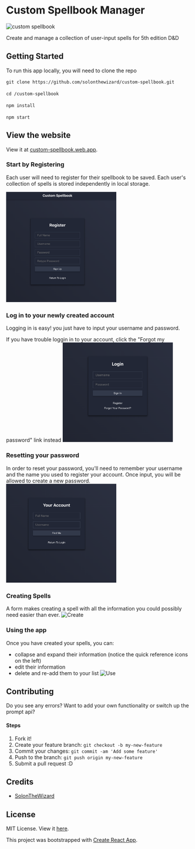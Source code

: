 
# Custom Spellbook Manager
![custom spellbook](/assets/images/readme-logo.png)

Create and manage a collection of user-input spells for 5th edition D&D


## Getting Started

To run this app locally, you will need to clone the repo

```
git clone https://github.com/solonthewizard/custom-spellbook.git

cd /custom-spellbook

npm install

npm start
```

## View the website

View it at [custom-spellbook.web.app](https://custom-spellbook.web.app/).

### Start by Registering
Each user will need to register for their spellbook to be saved. Each user's collection of spells is stored independently in local storage.

<img src='/public/images/register-page.png' width='300px'>

### Log in to your newly created account
Logging in is easy! you just have to input your username and password.

If you have trouble loggin in to your account, click the "Forgot my password" link instead
<img src='/public/images/login-page.png' width='300px'>

### Resetting your password
In order to reset your password, you'll need to remember your username and the name you used to register your account.
Once input, you will be allowed to create a new password.
<img src='/public/images/reset-page.png' width='300px'>

### Creating Spells
A form makes creating a spell with all the information you could possibly need easier than ever.
![Create](https://gfycat.com/fortunateenvioushalcyon)

### Using the app
Once you have created your spells, you can:
 - collapse and expand their information (notice the quick reference icons on the left)
 - edit their information
 - delete and re-add them to your list
![Use](https://gfycat.com/carelesswellgroomediberianbarbel)


## Contributing

Do you see any errors? Want to add your own functionality or switch up the prompt api?

#### Steps

1. Fork it!
2. Create your feature branch: `git checkout -b my-new-feature`
3. Commit your changes: `git commit -am 'Add some feature'`
4. Push to the branch: `git push origin my-new-feature`
5. Submit a pull request :D

## Credits

* [SolonTheWizard](https://github.com/SolonTheWizard)

## License
MIT License. View it [here](LICENSE).


This project was bootstrapped with [Create React App](https://github.com/facebook/create-react-app).
